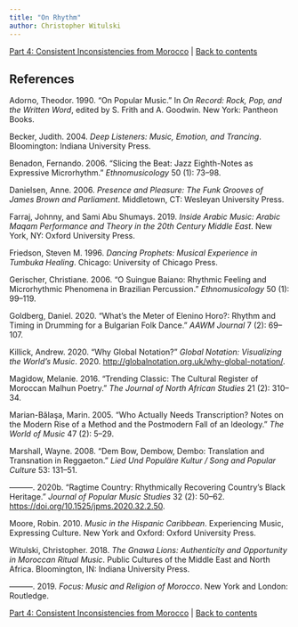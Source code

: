 ```yaml
---
title: "On Rhythm"
author: Christopher Witulski
---
```

[Part 4: Consistent Inconsistencies from Morocco](part4.html) | [Back to contents](index.html)

## References

Adorno, Theodor. 1990. “On Popular Music.” In *On Record: Rock, Pop, and the Written Word*, edited by S. Frith and A. Goodwin. New York: Pantheon Books.

Becker, Judith. 2004. *Deep Listeners: Music, Emotion, and Trancing*. Bloomington: Indiana University Press.

Benadon, Fernando. 2006. “Slicing the Beat: Jazz Eighth-Notes as Expressive Microrhythm.” *Ethnomusicology* 50 (1): 73–98.

Danielsen, Anne. 2006. *Presence and Pleasure: The Funk Grooves of James Brown and Parliament*. Middletown, CT: Wesleyan University Press.

Farraj, Johnny, and Sami Abu Shumays. 2019. *Inside Arabic Music: Arabic Maqam Performance and Theory in the 20th Century Middle East*. New York, NY: Oxford University Press.

Friedson, Steven M. 1996. *Dancing Prophets: Musical Experience in Tumbuka Healing*. Chicago: University of Chicago Press.

Gerischer, Christiane. 2006. “O Suingue Baiano: Rhythmic Feeling and Microrhythmic Phenomena in Brazilian Percussion.” *Ethnomusicology* 50 (1): 99–119.

Goldberg, Daniel. 2020. “What’s the Meter of Elenino Horo?: Rhythm and Timing in Drumming for a Bulgarian Folk Dance.” *AAWM Journal* 7 (2): 69–107.

Killick, Andrew. 2020. “Why Global Notation?” *Global Notation: Visualizing the World’s Music*. 2020. http://globalnotation.org.uk/why-global-notation/.

Magidow, Melanie. 2016. “Trending Classic: The Cultural Register of Moroccan Malhun Poetry.” *The Journal of North African Studies* 21 (2): 310–34.

Marian-Bălaşa, Marin. 2005. “Who Actually Needs Transcription? Notes on the Modern Rise of a Method and the Postmodern Fall of an Ideology.” *The World of Music* 47 (2): 5–29.

Marshall, Wayne. 2008. “Dem Bow, Dembow, Dembo: Translation and Transnation in Reggaeton.” *Lied Und Populäre Kultur / Song and Popular Culture* 53: 131–51.

———. 2020b. “Ragtime Country: Rhythmically Recovering Country’s Black Heritage.” *Journal of Popular Music Studies* 32 (2): 50–62. https://doi.org/10.1525/jpms.2020.32.2.50.

Moore, Robin. 2010. *Music in the Hispanic Caribbean*. Experiencing Music, Expressing Culture. New York and Oxford: Oxford University Press.

Witulski, Christopher. 2018. *The Gnawa Lions: Authenticity and Opportunity in Moroccan Ritual Music*. Public Cultures of the Middle East and North Africa. Bloomington, IN: Indiana University Press.

———. 2019. *Focus: Music and Religion of Morocco*. New York and London: Routledge.

[Part 4: Consistent Inconsistencies from Morocco](part4.html) | [Back to contents](index.html)